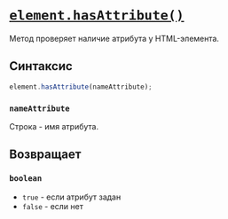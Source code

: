 # [`element.hasAttribute()`](../index.md)

Метод проверяет наличие атрибута у HTML-элемента.

## Синтаксис

```js
element.hasAttribute(nameAttribute);
```

### `nameAttribute`

Строка - имя атрибута.

## Возвращает

### `boolean`

- `true` - если атрибут задан
- `false` - если нет
